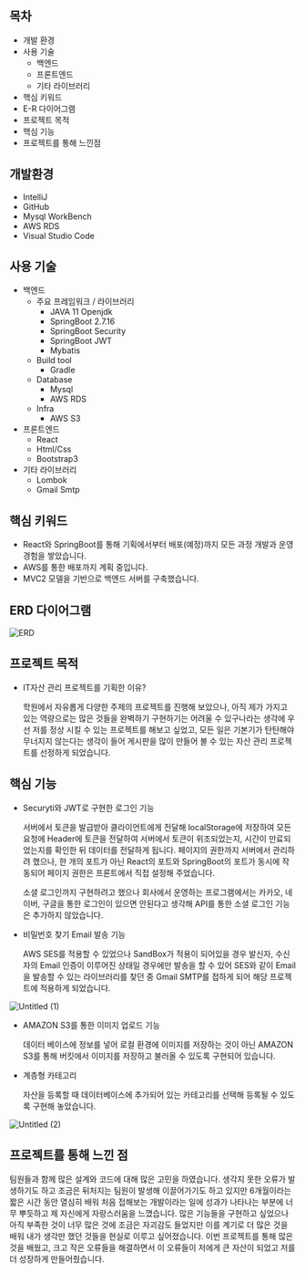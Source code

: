 ## 목차

- 개발 환경
- 사용 기술
    - 백엔드
    - 프론트엔드
    - 기타 라이브러리
- 핵심 키워드
- E-R 다이어그램
- 프로젝트 목적
- 핵심 기능
- 프로젝트를 통해 느낀점



## 개발환경

- IntelliJ
- GitHub
- Mysql WorkBench
- AWS RDS
- Visual Studio Code



## 사용 기술

- 백엔드
    - 주요 프레임워크 / 라이브러리
        - JAVA 11 Openjdk
        - SpringBoot 2.7.16
        - SpringBoot Security
        - SpringBoot JWT
        - Mybatis
    - Build tool
        - Gradle
    - Database
        - Mysql
        - AWS RDS
    - Infra
        - AWS S3
- 프론트엔드
    - React
    - Html/Css
    - Bootstrap3
- 기타 라이브러리
    - Lombok
    - Gmail Smtp



## 핵심 키워드

- React와 SpringBoot를 통해 기획에서부터 배포(예정)까지 모든 과정 개발과 운영 경험을 쌓았습니다.
- AWS를 통한 배포까지 계획 중입니다.
- MVC2 모델을 기반으로 백엔드 서버를 구축했습니다.



## ERD 다이어그램

![ERD](https://github.com/chanani/IttamProject/assets/130114269/01eb9503-2b71-47bc-b903-ff43e215fb4f)



## 프로젝트 목적

- IT자산 관리 프로젝트를 기획한 이유?
    
    학원에서 자유롭게 다양한 주제의 프로젝트를 진행해 보았으나, 아직 제가 가지고 있는 역량으로는 많은 것들을 완벽하기 구현하기는 어려울 수 있구나라는 생각에 우선 저를 정상 시킬 수 있는 프로젝트를 해보고 싶었고, 모든 일은 기본기가 탄탄해야 무너지지 않는다는 생각이 들어 게시판을 많이 만들어 볼 수 있는 자산 관리 프로젝트를 선정하게 되었습니다.
    



## 핵심 기능

- Securyti와 JWT로 구현한 로그인 기능
    
    서버에서 토큰을 발급받아 클라이언트에게 전달해 localStorage에 저장하여 모든 요청에 Header에 토큰을 전달하여 서버에서 토큰이 위조되었는지, 시간이 만료되었는지를 확인한 뒤 데이터를 전달하게 됩니다.
    페이지의 권한까지 서버에서 관리하려 했으나, 한 개의 포트가 아닌 React의 포트와 SpringBoot의 포트가 동시에 작동되어 페이지 권한은 프론트에서 직접 설정해 주었습니다.
    
    소셜 로그인까지 구현하려고 했으나 회사에서 운영하는 프로그램에서는 카카오, 네이버, 구글을 통한 로그인이 있으면 안된다고 생각해 API를 통한 소셜 로그인 기능은 추가하지 않았습니다.
    
- 비밀번호 찾기 Email 발송 기능
    
    AWS SES를 적용할 수 있었으나 SandBox가 적용이 되어있을 경우 발신자, 수신자의 Email 인증이 이루어진 상태일 경우에만 발송을 할 수 있어 SES와 같이 Email을 발송할 수 있는 라이브러리를 찾던 중 Gmail SMTP를 접하게 되어 해당 프로젝트에 적용하게 되었습니다.
    
![Untitled (1)](https://github.com/chanani/IttamProject/assets/130114269/e03ab20c-ebe4-496a-900e-150dfd6af82a)

    
- AMAZON S3를 통한 이미지 업로드 기능
    
    데이터 베이스에 정보를 넣어 로컬 환경에 이미지를 저장하는 것이 아닌 AMAZON S3를 통해 버킷에서 이미지를 저장하고 불러올 수 있도록 구현되어 있습니다.
    
- 계층형 카테고리
    
    자산을 등록할 때 데이터베이스에 추가되어 있는 카테고리를 선택해 등록될 수 있도록 구현해 놓았습니다.
    
![Untitled (2)](https://github.com/chanani/IttamProject/assets/130114269/c9440b25-209e-4084-bafe-d905e7e0a777)

    
    

## 프로젝트를 통해 느낀 점

팀원들과 함께 많은 설계와 코드에 대해 많은 고민을 하였습니다. 
생각지 못한 오류가 발생하기도 하고 조금은 뒤처지는 팀원이 발생해 이끌어가기도 하고 있지만 6개월이라는 짧은 시간 동안 열심히 배워 처음 접해보는 개발이라는 일에 성과가 나타나는 부분에 너무 뿌듯하고 제 자신에게 자랑스러움을 느꼈습니다.
많은 기능들을 구현하고 싶었으나 아직 부족한 것이 너무 많은 것에 조금은 자괴감도 들었지만 이를 계기로 더 많은 것을 배워 내가 생각만 했던 것들을 현실로 이루고 싶어졌습니다.
이번 프로젝트를 통해 많은 것을 배웠고, 크고 작은 오류들을 해결하면서 이 오류들이 저에게 큰 자산이 되었고 저를 더 성장하게 만들어줬습니다.
